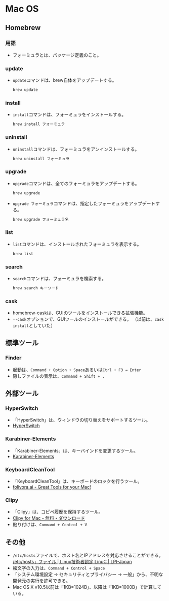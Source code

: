 # Mac OS

## Homebrew

### 用語

- フォーミュラとは、パッケージ定義のこと。

### update

- `update`コマンドは、brew自体をアップデートする。

  ```bash
  brew update
  ```

### install

- `install`コマンドは、フォーミュラをインストールする。

  ```bash
  brew install フォーミュラ
  ```

### uninstall

- `uninstall`コマンドは、フォーミュラをアンインストールする。

  ```bash
  brew uninstall フォーミュラ
  ```

### upgrade

- `upgrade`コマンドは、全てのフォーミュラをアップデートする。

  ```bash
  brew upgrade
  ```

- `upgrade フォーミュラ`コマンドは、指定したフォーミュラをアップデートする。

  ```bash
  brew upgrade フォーミュラ名
  ```

### list

- `list`コマンドは、インストールされたフォーミュラを表示する。

  ```bash
  brew list
  ```

### search

- `search`コマンドは、フォーミュラを検索する。

  ```bash
  brew search キーワード
  ```

### cask

- homebrew-caskは、GUIのツールをインストールできる拡張機能。
- `--cask`オプションで、GUIツールのインストールができる。
  （以前は、`cask install`としていた）

## 標準ツール

### Finder

- 起動は、`Command + Option + Space`あるいは`Ctrl + F3 → Enter`
- 隠しファイルの表示は、`Command + Shift + .`

## 外部ツール

### HyperSwitch

- 「HyperSwitch」は、ウィンドウの切り替えをサポートするツール。
- [HyperSwitch](https://bahoom.com/hyperswitch)

### Karabiner-Elements

- 「Karabiner-Elements」は、キーバインドを変更するツール。
- [Karabiner-Elements](https://karabiner-elements.pqrs.org/)

### KeyboardCleanTool

- 「KeyboardCleanTool」は、キーボードのロックを行うツール。
- [folivora.ai - Great Tools for your Mac!](https://folivora.ai/keyboardcleantool)

### Clipy

- 「Clipy」は、コピペ履歴を保持するツール。
- [Clipy for Mac - 無料・ダウンロード](https://clipy.softonic.jp/mac)
- 貼り付けは、`Command + Control + V`

## その他

- `/etc/hosts`ファイルで、ホスト名とIPアドレスを対応させることができる。
  [/etc/hosts」ファイル | Linux技術者認定 LinuC | LPI-Japan](https://linuc.org/study/knowledge/506/)
- 絵文字の入力は、`Command + Control + Space`
- 「システム環境設定 -> セキュリティとプライバシー -> 一般」から、不明な開発元の実行を許可できる。
- Mac OS X v10.5以前は「1KB=1024B」、以降は「1KB=1000B」で計算している。
